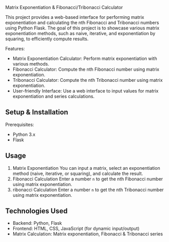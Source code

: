 Matrix Exponentiation & Fibonacci/Tribonacci Calculator

This project provides a web-based interface for performing matrix exponentiation and calculating the nth Fibonacci and Tribonacci numbers using Python Flask. The goal of this project is to showcase various matrix exponentiation methods, such as naive, iterative, and exponentiation by squaring, to efficiently compute results.

Features:
- Matrix Exponentiation Calculator: Perform matrix exponentiation with various methods.
- Fibonacci Calculator: Compute the nth Fibonacci number using matrix exponentiation.
- Tribonacci Calculator: Compute the nth Tribonacci number using matrix exponentiation.
- User-friendly Interface: Use a web interface to input values for matrix exponentiation and series calculations.

## Setup & Installation
Prerequisites:
- Python 3.x
- Flask

## Usage
1. Matrix Exponentiation
   You can input a matrix, select an exponentiation method (naive, iterative, or squaring), and calculate the result.  
2. Fibonacci Calculation
   Enter a number `n` to get the nth Fibonacci number using matrix exponentiation.   
3. ribonacci Calculation
   Enter a number `n` to get the nth Tribonacci number using matrix exponentiation.

## Technologies Used
- Backend: Python, Flask
- Frontend: HTML, CSS, JavaScript (for dynamic input/output)
- Matrix Calculation: Matrix exponentiation, Fibonacci & Tribonacci series

